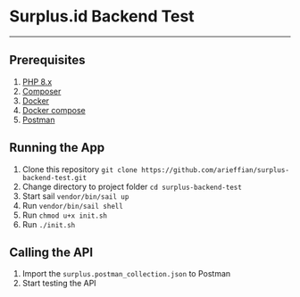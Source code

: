 # Surplus.id Backend Test
---

## Prerequisites
1. [PHP 8.x](https://www.php.net/)
2. [Composer](https://getcomposer.org/)
3. [Docker](https://docs.docker.com/engine/install/)
4. [Docker compose](https://docs.docker.com/compose/)
5. [Postman](https://www.postman.com/)

## Running the App
1. Clone this repository
`git clone https://github.com/arieffian/surplus-backend-test.git`
2. Change directory to project folder
`cd surplus-backend-test`
3. Start sail
`vendor/bin/sail up`
4. Run
`vendor/bin/sail shell`
5. Run
`chmod u+x init.sh`
6. Run
`./init.sh`


## Calling the API

1. Import the `surplus.postman_collection.json` to Postman
2. Start testing the API